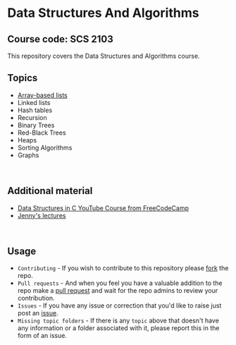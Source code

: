 # Data Structures And Algorithms 
## Course code: SCS 2103
This repository covers the Data Structures and Algorithms course.

## Topics
- [Array-based lists](https://github.com/Nustree/Data-Structures-And-Algorithms-SCS-2103/tree/main/array-based%20lists)
- Linked lists
- Hash tables
- Recursion
- Binary Trees
- Red-Black Trees
- Heaps
- Sorting Algorithms
- Graphs

<br/>

## Additional material
- [Data Structures in C YouTube Course from FreeCodeCamp](https://www.youtube.com/watch?v=B31LgI4Y4DQ&t=6937s)
- [Jenny's lectures](https://www.youtube.com/watch?v=AT14lCXuMKI&list=PLdo5W4Nhv31bbKJzrsKfMpo_grxuLl8LU)

<br/>

## Usage

- ```Contributing``` - If you wish to contribute to this repository please [fork](https://docs.github.com/en/get-started/quickstart/fork-a-repo) the repo.
- ```Pull requests``` -  And when you feel you have a valuable addition to the repo make a [pull request](https://docs.github.com/en/github/collaborating-with-pull-requests/proposing-changes-to-your-work-with-pull-requests/about-pull-requests) and wait for the repo admins to review your contribution.
- ```Issues```  - If you have any issue or correction that you'd like to raise just post an [issue](https://docs.github.com/en/github/collaborating-with-pull-requests/proposing-changes-to-your-work-with-pull-requests/about-pull-requests).
- ```Missing topic folders``` - If there is any ```topic``` above that doesn't have any information or a folder associated with it, please report this in the form of an issue.
